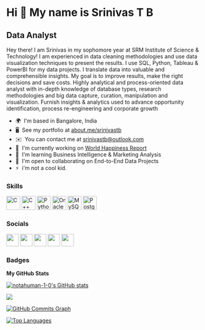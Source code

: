 Hi 👋 My name is Srinivas T B
=============================

Data Analyst
------------

Hey there! I am Srinivas in my sophomore year at SRM Institute of Science & Technology! I am experienced in data cleaning methodologies and use data visualization techniques to present the results. I use SQL, Python, Tableau & PowerBI for my data projects. I translate data into valuable and comprehensible insights. My goal is to improve results, make the right decisions and save costs. Highly analytical and process-oriented data analyst with in-depth knowledge of database types, research methodologies and big data capture, curation, manipulation and visualization. Furnish insights & analytics used to advance opportunity identification, process re-engineering and corporate growth

* 🌍  I'm based in Bangalore, India
* 🖥️  See my portfolio at [about.me/srinivastb](http://about.me/srinivastb)
* ✉️  You can contact me at [srinivastb@outlook.com](mailto:srinivastb@outlook.com)
* 🚀  I'm currently working on [World Happiness Report](http://github.com/notahuman-1-0/Happiness-Report-2021)
* 🧠  I'm learning Business Intelligence & Marketing Analysis
* 🤝  I'm open to collaborating on End-to-End Data Projects
* ⚡  i'm not a cool kid.

### Skills

<p align="left">
<a href="https://docs.microsoft.com/en-us/cpp/?view=msvc-170" target="_blank" rel="noreferrer"><img src="https://raw.githubusercontent.com/danielcranney/readme-generator/main/public/icons/skills/c-colored.svg" width="36" height="36" alt="C" /></a>
<a href="https://docs.microsoft.com/en-us/cpp/?view=msvc-170" target="_blank" rel="noreferrer"><img src="https://raw.githubusercontent.com/danielcranney/readme-generator/main/public/icons/skills/cplusplus-colored.svg" width="36" height="36" alt="C++" /></a>
<a href="https://www.python.org/" target="_blank" rel="noreferrer"><img src="https://raw.githubusercontent.com/danielcranney/readme-generator/main/public/icons/skills/python-colored.svg" width="36" height="36" alt="Python" /></a>
<a href="https://www.oracle.com/uk/index.html" target="_blank" rel="noreferrer"><img src="https://raw.githubusercontent.com/danielcranney/readme-generator/main/public/icons/skills/oracle-colored.svg" width="36" height="36" alt="Oracle" /></a>
<a href="https://www.mysql.com/" target="_blank" rel="noreferrer"><img src="https://raw.githubusercontent.com/danielcranney/readme-generator/main/public/icons/skills/mysql-colored.svg" width="36" height="36" alt="MySQL" /></a>
<a href="https://www.postgresql.org/" target="_blank" rel="noreferrer"><img src="https://raw.githubusercontent.com/danielcranney/readme-generator/main/public/icons/skills/postgresql-colored.svg" width="36" height="36" alt="PostgreSQL" /></a>
</p>


### Socials

<p align="left"> <a href="https://www.dev.to/https://dev.to/notahuman_1_0" target="_blank" rel="noreferrer"><img src="https://raw.githubusercontent.com/danielcranney/readme-generator/main/public/icons/socials/devdotto.svg" width="32" height="32" /></a> <a href="https://www.github.com/notahuman-1-0" target="_blank" rel="noreferrer"><img src="https://raw.githubusercontent.com/danielcranney/readme-generator/main/public/icons/socials/github.svg" width="32" height="32" /></a> <a href="https://www.linkedin.com/in/srinivas-t-b-33076618b/" target="_blank" rel="noreferrer"><img src="https://raw.githubusercontent.com/danielcranney/readme-generator/main/public/icons/socials/linkedin.svg" width="32" height="32" /></a> <a href="https://www.twitter.com/notahuman_1_0" target="_blank" rel="noreferrer"><img src="https://raw.githubusercontent.com/danielcranney/readme-generator/main/public/icons/socials/twitter.svg" width="32" height="32" /></a> <a href="https://www.youtube.com/c/-UCV-Tjcer9ANSgjMlWtP9S2A" target="_blank" rel="noreferrer"><img src="https://raw.githubusercontent.com/danielcranney/readme-generator/main/public/icons/socials/youtube.svg" width="32" height="32" /></a></p>

### Badges

<b>My GitHub Stats</b>

<a href="http://www.github.com/notahuman-1-0"><img src="https://github-readme-stats.vercel.app/api?username=notahuman-1-0&show_icons=true&hide=&count_private=true&title_color=0891b2&text_color=ffffff&icon_color=0891b2&bg_color=1c1917&hide_border=true&show_icons=true" alt="notahuman-1-0's GitHub stats" /></a>

<a href="http://www.github.com/notahuman-1-0"><img src="https://github-readme-streak-stats.herokuapp.com/?user=notahuman-1-0&stroke=ffffff&background=1c1917&ring=0891b2&fire=0891b2&currStreakNum=ffffff&currStreakLabel=0891b2&sideNums=ffffff&sideLabels=ffffff&dates=ffffff&hide_border=true" /></a>

<a href="http://www.github.com/notahuman-1-0"><img src="https://activity-graph.herokuapp.com/graph?username=notahuman-1-0&bg_color=1c1917&color=ffffff&line=0891b2&point=ffffff&area_color=1c1917&area=true&hide_border=true&custom_title=GitHub%20Commits%20Graph" alt="GitHub Commits Graph" /></a>

<a href="https://github.com/notahuman-1-0" align="left"><img src="https://github-readme-stats.vercel.app/api/top-langs/?username=notahuman-1-0&langs_count=10&title_color=0891b2&text_color=ffffff&icon_color=0891b2&bg_color=1c1917&hide_border=true&locale=en&custom_title=Top%20%Languages" alt="Top Languages" /></a>
